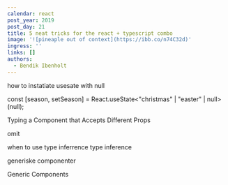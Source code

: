 ```yaml
---
calendar: react
post_year: 2019
post_day: 21
title: 5 neat tricks for the react + typescript combo
image: '![pineaple out of context](https://ibb.co/n74C32d)'
ingress: ''
links: []
authors:
  - Bendik Ibenholt
---
```

how to instatiate usesate with null

const \[season, setSeason] = React.useState<"christmas" | "easter" | null>(null);



Typing a Component that Accepts Different Props



omit



when to use type inferrence type inference



generiske componenter



Generic Components
